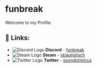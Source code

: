 # funbreak
Welcome to my Profile.

## 🔗 Links:
- ![Discord Logo](https://i.imgur.com/002xgns.png) __Discord__ - [funbreak](https://discord.com/users/373164989143580684)
- ![Steam Logo](https://i.imgur.com/RAjZrQb.png) __Steam__ - [id/autistisch](https://steamcommunity.com/id/autistisch)
- ![Twitter Logo](https://i.imgur.com/HrV9zuh.png) __Twitter__ - [soondotminus](https://twitter.com/soondotminus)

